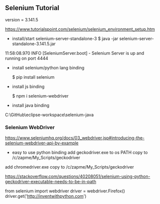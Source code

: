 ## Selenium Tutorial

version = 3.141.5

https://www.tutorialspoint.com/selenium/selenium_environment_setup.htm

- install/start selenium-server-standalone-3
	$ java -jar selenium-server-standalone-3.141.5.jar

11:58:08.970 INFO [SeleniumServer.boot] - Selenium Server is up and running on port 4444

- install selenium/python lang binding

	$ pip install selenium
	
- install js binding

	$ npm i selenium-webdriver
	
- install java binding

C:\GitHub\eclipse-workspace\selenium-java

### Selenium WebDriver
https://www.seleniumhq.org/docs/03_webdriver.jsp#introducing-the-selenium-webdriver-api-by-example


- easy to use python binding
add geckodriver.exe to os PATH
copy to /c/zapme/My_Scripts/geckodriver

add chromedriver.exe
copy to /c/zapme/My_Scripts/geckodriver


https://stackoverflow.com/questions/40208051/selenium-using-python-geckodriver-executable-needs-to-be-in-path

from selenium import webdriver
driver = webdriver.Firefox()
driver.get('http://inventwithpython.com')
